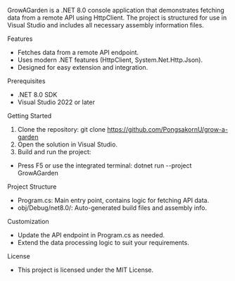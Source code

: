 GrowAGarden is a .NET 8.0 console application that demonstrates fetching data from a remote API using HttpClient. The project is structured for use in Visual Studio and includes all necessary assembly information files.

Features
- Fetches data from a remote API endpoint.
-	Uses modern .NET features (HttpClient, System.Net.Http.Json).
-	Designed for easy extension and integration.

Prerequisites
-	.NET 8.0 SDK
-	Visual Studio 2022 or later

Getting Started 
1.	Clone the repository:    git clone https://github.com/PongsakornU/grow-a-garden
2.	Open the solution in Visual Studio.
3.	Build and run the project:
-	Press F5 or use the integrated terminal: dotnet run --project GrowAGarden

Project Structure
-	Program.cs: Main entry point, contains logic for fetching API data.
-	obj/Debug/net8.0/: Auto-generated build files and assembly info.

Customization
-	Update the API endpoint in Program.cs as needed.
-	Extend the data processing logic to suit your requirements.

License
- This project is licensed under the MIT License.
